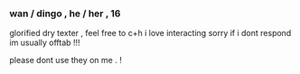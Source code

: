 ### wan / dingo , he / her , 16

glorified dry texter , feel free to c+h i love interacting
sorry if i dont respond im usually offtab !!! 

please dont use they on me . !
<!--
**wanderingEccentric/wanderingEccentric** is a ✨ _special_ ✨ repository because its `README.md` (this file) appears on your GitHub profile.

